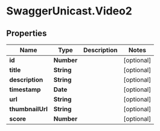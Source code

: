 # SwaggerUnicast.Video2

## Properties

Name | Type | Description | Notes
------------ | ------------- | ------------- | -------------
**id** | **Number** |  | [optional] 
**title** | **String** |  | [optional] 
**description** | **String** |  | [optional] 
**timestamp** | **Date** |  | [optional] 
**url** | **String** |  | [optional] 
**thumbnailUrl** | **String** |  | [optional] 
**score** | **Number** |  | [optional] 


